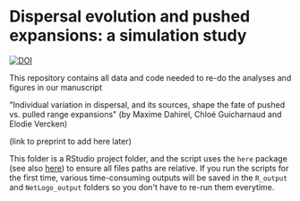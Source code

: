 


# Dispersal evolution and pushed expansions: a simulation study

[![DOI](https://zenodo.org/badge/DOI/10.5281/zenodo.5830993.svg)](https://doi.org/10.5281/zenodo.5830993)

This repository contains all data and code needed to re-do the analyses and figures in our manuscript

"Individual variation in dispersal, and its sources, shape the fate of pushed vs. pulled range expansions" (by Maxime Dahirel, Chloé Guicharnaud and Elodie Vercken)

(link to preprint to add here later)

This folder is a RStudio project folder, and the script uses the `here` package (see also [here](https://github.com/jennybc/here_here)) to ensure all files paths are relative. If you run the scripts for the first time, various time-consuming outputs will be saved in the `R_output` and `NetLogo_output` folders so you don't have to re-run them everytime.

